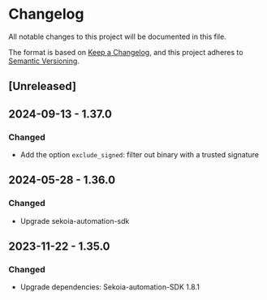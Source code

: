 # Changelog

All notable changes to this project will be documented in this file.

The format is based on [Keep a Changelog](https://keepachangelog.com/en/1.0.0/),
and this project adheres to [Semantic Versioning](https://semver.org/spec/v2.0.0.html).

## [Unreleased]

## 2024-09-13 - 1.37.0

### Changed

- Add the option `exclude_signed`: filter out binary with a trusted signature

## 2024-05-28 - 1.36.0

### Changed

- Upgrade sekoia-automation-sdk

## 2023-11-22 - 1.35.0

### Changed

- Upgrade dependencies: Sekoia-automation-SDK 1.8.1

